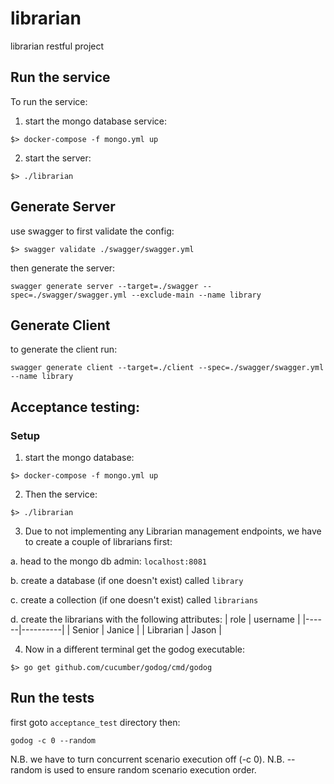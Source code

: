 # librarian
librarian restful project

## Run the service

To run the service:

1. start the mongo database service:
```
$> docker-compose -f mongo.yml up
```

2. start the server:
```
$> ./librarian
```

## Generate Server

use swagger to first validate the config:

```
$> swagger validate ./swagger/swagger.yml
```

then generate the server:

```
swagger generate server --target=./swagger --spec=./swagger/swagger.yml --exclude-main --name library
```

## Generate Client

to generate the client run:

```
swagger generate client --target=./client --spec=./swagger/swagger.yml --name library
```

## Acceptance testing:

### Setup

1. start the mongo database:
```
$> docker-compose -f mongo.yml up
```

2. Then the service:
```
$> ./librarian
```

3. Due to not implementing any Librarian management endpoints, we have to create a couple of librarians first:

a. head to the mongo db admin: `localhost:8081`

b. create a database (if one doesn't exist) called `library`

c. create a collection (if one doesn't exist) called `librarians`

d. create the librarians with the following attributes:
| role | username |
|------|----------|
| Senior | Janice |
| Librarian | Jason |

4. Now in a different terminal get the godog executable:
```
$> go get github.com/cucumber/godog/cmd/godog
```

## Run the tests

first goto `acceptance_test` directory then:

```
godog -c 0 --random
```

N.B. we have to turn concurrent scenario execution off (-c 0).
N.B. --random is used to ensure random scenario execution order.

